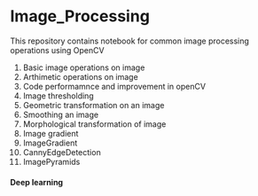 # Image_Processing
This repository contains notebook for common image processing operations using OpenCV

1. Basic image operations on image
2. Arthimetic operations on image
3. Code performamnce and improvement in openCV
4. Image thresholding
5. Geometric transformation on an image
6. Smoothing an image
7. Morphological transformation of image
8. Image gradient
9. ImageGradient
10. CannyEdgeDetection
11. ImagePyramids

#### Deep learning

